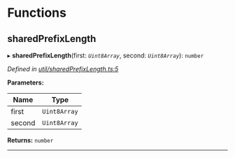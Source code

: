 

# Functions

<a id="sharedprefixlength"></a>

##  sharedPrefixLength

▸ **sharedPrefixLength**(first: *`Uint8Array`*, second: *`Uint8Array`*): `number`

*Defined in [util/sharedPrefixLength.ts:5](https://github.com/polkadot-js/common/blob/4276420/packages/trie-codec/src/util/sharedPrefixLength.ts#L5)*

**Parameters:**

| Name | Type |
| ------ | ------ |
| first | `Uint8Array` |
| second | `Uint8Array` |

**Returns:** `number`

___

